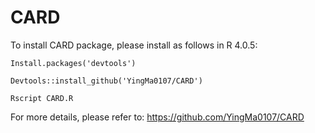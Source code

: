 # CARD

To install CARD package, please install as follows in R 4.0.5:

```
Install.packages('devtools')

Devtools::install_github('YingMa0107/CARD')
```

```
Rscript CARD.R
```

For more details, please refer to: https://github.com/YingMa0107/CARD


